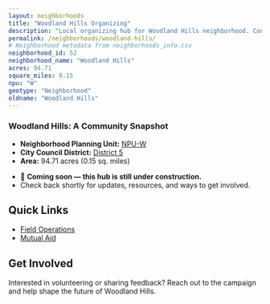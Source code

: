 ```yaml
---
layout: neighborhoods
title: "Woodland Hills Organizing"
description: "Local organizing hub for Woodland Hills neighborhood. Connect with field operations, mutual aid, and community organizing efforts."
permalink: /neighborhoods/woodland-hills/
# Neighborhood metadata from neighborhoods_info.csv
neighborhood_id: 52
neighborhood_name: "Woodland Hills"
acres: 94.71
square_miles: 0.15
npu: "W"
geotype: "Neighborhood"
oldname: "Woodland Hills"
---
```


### **Woodland Hills: A Community Snapshot**

  * **Neighborhood Planning Unit:** [NPU-W](https://www.atlantaga.gov/government/departments/city-planning/neighborhood-planning-units/neighborhood-and-npu-contacts)
  * **City Council District:** [District 5](https://citycouncil.atlantaga.gov/council-members)
  * **Area:** 94.71 acres (0.15 sq. miles)

- 🚧 **Coming soon — this hub is still under construction.**
- Check back shortly for updates, resources, and ways to get involved.

## Quick Links

- [Field Operations](./field-ops/)
- [Mutual Aid](./mutual-aid/)

## Get Involved

Interested in volunteering or sharing feedback? Reach out to the campaign and help shape the future of Woodland Hills.
